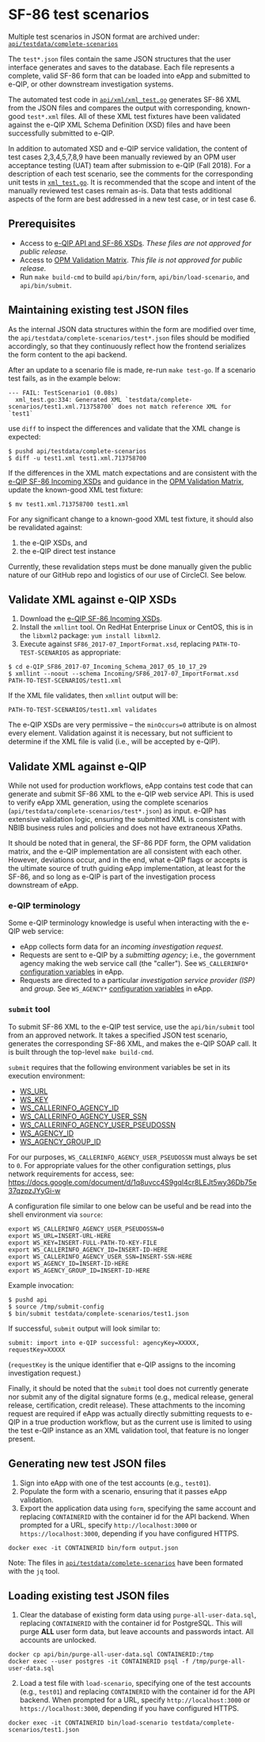 # SF-86 test scenarios

Multiple test scenarios in JSON format are archived under:
[`api/testdata/complete-scenarios`](../api/testdata/complete-scenarios)

The `test*.json` files contain the same JSON structures that the user interface generates and saves to the database. Each file represents a complete, valid SF-86 form that can be loaded into eApp and submitted to e-QIP, or other downstream investigation systems.

The automated test code in [`api/xml/xml_test.go`](../api/xml/xml_test.go) generates SF-86 XML from the JSON files and compares the output with corresponding, known-good `test*.xml` files. All of these XML test fixtures have been validated against the e-QIP XML Schema Definition (XSD) files and have been successfully submitted to e-QIP. 

In addition to automated XSD and e-QIP service validation, the content of test cases 2,3,4,5,7,8,9 have been manually reviewed by an OPM user acceptance testing (UAT) team after submission to e-QIP (Fall 2018). For a description of each test scenario, see the comments for the corresponding unit tests in [`xml_test.go`](../api/xml/xml_test.go). It is recommended that the scope and intent of the manually reviewed test cases remain as-is. Data that tests additional aspects of the form are best addressed in a new test case, or in test case 6.


## Prerequisites

* Access to [e-QIP API and SF-86 XSDs](https://drive.google.com/open?id=1XMm8ZiKANYDoDL63DshXChpLqbHdEsLH). *These files are not approved for public release.*
* Access to [OPM Validation Matrix](https://drive.google.com/open?id=1m1MNu7D0E39gHUSjqyHzt1infWNMlkbI). *This file is not approved for public release.*
* Run `make build-cmd` to build `api/bin/form`, `api/bin/load-scenario`, and `api/bin/submit`.

## Maintaining existing test JSON files

As the internal JSON data structures within the form are modified over time, the `api/testdata/complete-scenarios/test*.json` files should be modified accordingly, so that they continuously reflect how the frontend serializes the form content to the api backend.

After an update to a scenario file is made, re-run `make test-go`. If a scenario test fails, as in the example below:
```
--- FAIL: TestScenario1 (0.08s)
  xml_test.go:334: Generated XML `testdata/complete-scenarios/test1.xml.713758700` does not match reference XML for `test1`
```
use `diff` to inspect the differences and validate that the XML change is expected:
```
$ pushd api/testdata/complete-scenarios
$ diff -u test1.xml test1.xml.713758700
```
If the differences in the XML match expectations and are consistent with the [e-QIP SF-86 Incoming XSDs](https://drive.google.com/drive/folders/1SDCa2LxlzEmNn6uHhnVYfIQYPt8esOmk) and guidance in the [OPM Validation Matrix](https://drive.google.com/open?id=1m1MNu7D0E39gHUSjqyHzt1infWNMlkbI), update the known-good XML test fixture:
```
$ mv test1.xml.713758700 test1.xml
```

For any significant change to a known-good XML test fixture, it should also be revalidated against:
1. the e-QIP XSDs, and 
1. the e-QIP direct test instance

Currently, these revalidation steps must be done manually given the public nature of our GitHub repo and logistics of our use of CircleCI. See below.


## Validate XML against e-QIP XSDs

1. Download the [e-QIP SF-86 Incoming XSDs](https://drive.google.com/drive/folders/1SDCa2LxlzEmNn6uHhnVYfIQYPt8esOmk).
1. Install the `xmllint` tool. On RedHat Enterprise Linux or CentOS, this is in the `libxml2` package: `yum install libxml2`.
1. Execute against `SF86_2017-07_ImportFormat.xsd`, replacing `PATH-TO-TEST-SCENARIOS` as appropriate:
```
$ cd e-QIP_SF86_2017-07_Incoming_Schema_2017_05_10_17_29
$ xmllint --noout --schema Incoming/SF86_2017-07_ImportFormat.xsd PATH-TO-TEST-SCENARIOS/test1.xml
```

If the XML file validates, then `xmllint` output will be:
```
PATH-TO-TEST-SCENARIOS/test1.xml validates
```

The e-QIP XSDs are very permissive – the `minOccurs=0` attribute is on almost every element. Validation against it is necessary, but not sufficient to determine if the XML file is valid (i.e., will be accepted by e-QIP).
 

## Validate XML against e-QIP

While not used for production workflows, eApp contains test code that can generate and submit SF-86 XML to the e-QIP web service API. This is used to verify eApp XML generation, using the complete scenarios (`api/testdata/complete-scenarios/test*.json`) as input. e-QIP has extensive validation logic, ensuring the submitted XML is consistent with NBIB business rules and policies and does not have extraneous XPaths.

It should be noted that in general, the SF-86 PDF form, the OPM validation matrix, and the e-QIP implementation are all consistent with each other. However, deviations occur, and in the end, what e-QIP flags or accepts is the ultimate source of truth guiding eApp implementation, at least for the SF-86, and so long as e-QIP is part of the investigation process downstream of eApp.

### e-QIP terminology

Some e-QIP terminology knowledge is useful when interacting with the e-QIP web service:

* eApp collects form data for an *incoming investigation request*.
* Requests are sent to e-QIP by a *submitting agency*; i.e., the government agency making the web service call (the "caller"). See `WS_CALLERINFO*` [configuration variables](https://github.com/18F/e-QIP-prototype/blob/develop/docs/CONFIGURATION.md) in eApp.
* Requests are directed to a particular *investigation service provider (ISP)* and *group*. See `WS_AGENCY*` [configuration variables](https://github.com/18F/e-QIP-prototype/blob/develop/docs/CONFIGURATION.md) in eApp.

### `submit` tool

To submit SF-86 XML to the e-QIP test service, use the `api/bin/submit` tool from an approved network. It takes a specified JSON test scenario, generates the corresponding SF-86 XML, and makes the e-QIP SOAP call. It is built through the top-level `make build-cmd`.

`submit` requires that the following environment variables be set in its execution environment:

* [WS_URL](https://github.com/18F/e-QIP-prototype/blob/develop/docs/CONFIGURATION.md#ws_url)
* [WS_KEY](https://github.com/18F/e-QIP-prototype/blob/develop/docs/CONFIGURATION.md#ws_key)
* [WS_CALLERINFO_AGENCY_ID](https://github.com/18F/e-QIP-prototype/blob/develop/docs/CONFIGURATION.md#ws_callerinfo_agency_id)
* [WS_CALLERINFO_AGENCY_USER_SSN](https://github.com/18F/e-QIP-prototype/blob/develop/docs/CONFIGURATION.md#ws_callerinfo_agency_user_ssn)
* [WS_CALLERINFO_AGENCY_USER_PSEUDOSSN](https://github.com/18F/e-QIP-prototype/blob/develop/docs/CONFIGURATION.md#ws_callerinfo_agency_user_pseudossn)
* [WS_AGENCY_ID](https://github.com/18F/e-QIP-prototype/blob/develop/docs/CONFIGURATION.md#ws_agency_id)
* [WS_AGENCY_GROUP_ID](https://github.com/18F/e-QIP-prototype/blob/develop/docs/CONFIGURATION.md#ws_agency_group_id)

For our purposes, `WS_CALLERINFO_AGENCY_USER_PSEUDOSSN` must always be set to `0`. For appropriate values for the other configuration settings, plus network requirements for access, see:
https://docs.google.com/document/d/1q8uvcc4S9gql4cr8LEJt5wy36Db75e37qzpzJYyGi-w

A configuration file similar to one below can be useful and be read into the shell environment via `source`:
```
export WS_CALLERINFO_AGENCY_USER_PSEUDOSSN=0
export WS_URL=INSERT-URL-HERE
export WS_KEY=INSERT-FULL-PATH-TO-KEY-FILE
export WS_CALLERINFO_AGENCY_ID=INSERT-ID-HERE
export WS_CALLERINFO_AGENCY_USER_SSN=INSERT-SSN-HERE
export WS_AGENCY_ID=INSERT-ID-HERE
export WS_AGENCY_GROUP_ID=INSERT-ID-HERE
```

Example invocation:
```
$ pushd api
$ source /tmp/submit-config
$ bin/submit testdata/complete-scenarios/test1.json
```

If successful, `submit` output will look similar to:
```
submit: import into e-QIP successful: agencyKey=XXXXX, requestKey=XXXXX
```

(`requestKey` is the unique identifier that e-QIP assigns to the incoming investigation request.)

Finally, it should be noted that the `submit` tool does not currently generate nor submit any of the digital signature forms (e.g., medical release, general release, certification, credit release). These attachments to the incoming request are required if eApp was actually directly submitting requests to e-QIP in a true production workflow, but as the current use is limited to using the test e-QIP instance as an XML validation tool, that feature is no longer present.


## Generating new test JSON files

1. Sign into eApp with one of the test accounts (e.g., `test01`). 
1. Populate the form with a scenario, ensuring that it passes eApp validation.
1. Export the application data using `form`, specifying the same account and replacing `CONTAINERID` with the container id for the API backend. When prompted for a URL, specify `http://localhost:3000` or `https://localhost:3000`, depending if you have configured HTTPS.
```
docker exec -it CONTAINERID bin/form output.json
```


Note: The files in [`api/testdata/complete-scenarios`](../api/testdata/complete-scenarios) have been formated with the `jq` tool.

## Loading existing test JSON files

1. Clear the database of existing form data using `purge-all-user-data.sql`, replacing `CONTAINERID` with the container id for PostgreSQL. This will purge **ALL** user form data, but leave accounts and passwords intact. All accounts are unlocked.
```
docker cp api/bin/purge-all-user-data.sql CONTAINERID:/tmp
docker exec --user postgres -it CONTAINERID psql -f /tmp/purge-all-user-data.sql
```

2. Load a test file with `load-scenario`, specifying one of the test accounts (e.g., `test01`) and replacing `CONTAINERID` with the container id for the API backend. When prompted for a URL, specify `http://localhost:3000` or `https://localhost:3000`, depending if you have configured HTTPS.
```
docker exec -it CONTAINERID bin/load-scenario testdata/complete-scenarios/test1.json
```
